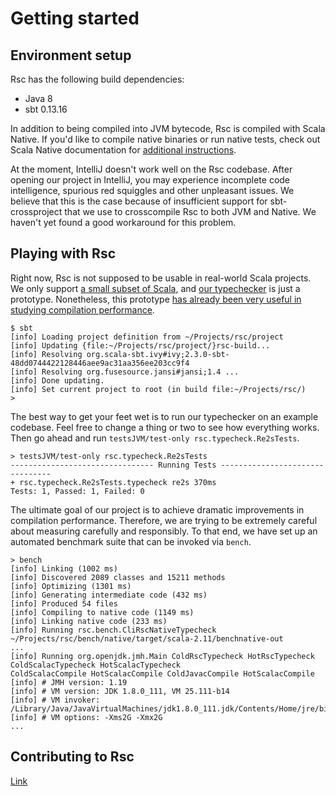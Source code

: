 <!-- Copyright (c) 2017 Twitter, Inc. -->
<!-- Licensed under the Apache License, Version 2.0 (see LICENSE.md). -->

# Getting started

## Environment setup

Rsc has the following build dependencies:
  * Java 8
  * sbt 0.13.16

In addition to being compiled into JVM bytecode, Rsc is compiled with Scala
Native. If you'd like to compile native binaries or run native tests, check out
Scala Native documentation for
[additional instructions](http://www.scala-native.org/en/latest/user/setup.html).

At the moment, IntelliJ doesn't work well on the Rsc codebase. After opening
our project in IntelliJ, you may experience incomplete code intelligence,
spurious red squiggles and other unpleasant issues. We believe that this
is the case because of insufficient support for sbt-crossproject that we use
to crosscompile Rsc to both JVM and Native. We haven't yet found a good
workaround for this problem.

## Playing with Rsc

Right now, Rsc is not supposed to be usable in real-world Scala projects.
We only support [a small subset of Scala](language.md), and
[our typechecker](compiler.md) is just a prototype.
Nonetheless, this prototype [has already been very useful in studying compilation
performance](performance.md).

```
$ sbt
[info] Loading project definition from ~/Projects/rsc/project
[info] Updating {file:~/Projects/rsc/project/}rsc-build...
[info] Resolving org.scala-sbt.ivy#ivy;2.3.0-sbt-48dd0744422128446aee9ac31aa356ee203cc9f4
[info] Resolving org.fusesource.jansi#jansi;1.4 ...
[info] Done updating.
[info] Set current project to root (in build file:~/Projects/rsc/)
>
```

The best way to get your feet wet is to run our typechecker on an example
codebase. Feel free to change a thing or two to see how everything works.
Then go ahead and run `testsJVM/test-only rsc.typecheck.Re2sTests`.

```
> testsJVM/test-only rsc.typecheck.Re2sTests
-------------------------------- Running Tests --------------------------------
+ rsc.typecheck.Re2sTests.typecheck re2s 370ms
Tests: 1, Passed: 1, Failed: 0
```

The ultimate goal of our project is to achieve dramatic improvements
in compilation performance. Therefore, we are trying to be extremely careful
about measuring carefully and responsibly. To that end, we have set up
an automated benchmark suite that can be invoked via `bench`.

```
> bench
[info] Linking (1002 ms)
[info] Discovered 2089 classes and 15211 methods
[info] Optimizing (1301 ms)
[info] Generating intermediate code (432 ms)
[info] Produced 54 files
[info] Compiling to native code (1149 ms)
[info] Linking native code (233 ms)
[info] Running rsc.bench.CliRscNativeTypecheck ~/Projects/rsc/bench/native/target/scala-2.11/benchnative-out
...
[info] Running org.openjdk.jmh.Main ColdRscTypecheck HotRscTypecheck ColdScalacTypecheck HotScalacTypecheck
ColdScalacCompile HotScalacCompile ColdJavacCompile HotScalacCompile
[info] # JMH version: 1.19
[info] # VM version: JDK 1.8.0_111, VM 25.111-b14
[info] # VM invoker: /Library/Java/JavaVirtualMachines/jdk1.8.0_111.jdk/Contents/Home/jre/bin/java
[info] # VM options: -Xms2G -Xmx2G
...
```

## Contributing to Rsc

[Link](contributing.md)
